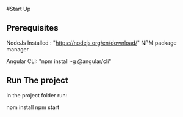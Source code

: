 #Start Up

## Prerequisites

NodeJs Installed : "https://nodejs.org/en/download/"
NPM package manager

Angular CLI: "npm install -g @angular/cli"


## Run The project

In the project folder run: 

npm install
npm start

